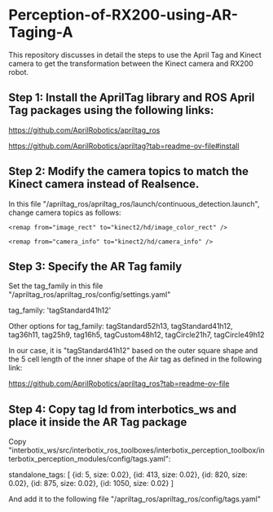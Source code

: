 # Perception-of-RX200-using-AR-Taging-A
This repository discusses in detail the steps to use the April Tag and Kinect camera to get the transformation between the Kinect camera and RX200 robot. 

## Step 1: Install the AprilTag library and ROS April Tag packages using the following links:

https://github.com/AprilRobotics/apriltag_ros

https://github.com/AprilRobotics/apriltag?tab=readme-ov-file#install


## Step 2: Modify the camera topics to match the Kinect camera instead of Realsence.
 In this file "/apriltag_ros/apriltag_ros/launch/continuous_detection.launch", change camera topics as follows:

    <remap from="image_rect" to="kinect2/hd/image_color_rect" />

    <remap from="camera_info" to="kinect2/hd/camera_info" />

## Step 3: Specify the AR Tag family 

Set the tag_family in this file "/apriltag_ros/apriltag_ros/config/settings.yaml"

tag_family:   'tagStandard41h12' 

Other options for tag_family: tagStandard52h13, tagStandard41h12, tag36h11, tag25h9, tag16h5, tagCustom48h12, tagCircle21h7, tagCircle49h12

In our case, it is "tagStandard41h12" based on the outer square shape and the 5 cell length of the inner shape of the Air tag as defined in the following link:

https://github.com/AprilRobotics/apriltag_ros?tab=readme-ov-file

<Add picture here>

## Step 4: Copy tag Id from interbotics_ws and place it inside the AR Tag package

Copy "interbotix_ws/src/interbotix_ros_toolboxes/interbotix_perception_toolbox/interbotix_perception_modules/config/tags.yaml":

standalone_tags:
  [
    {id:    5, size: 0.02},
    {id:  413, size: 0.02},
    {id:  820, size: 0.02},
    {id:  875, size: 0.02},
    {id: 1050, size: 0.02}
  ]

  And add it to the following file "/apriltag_ros/apriltag_ros/config/tags.yaml"

